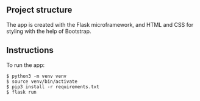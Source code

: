 ## Project structure
The app is created with the Flask microframework, and HTML and CSS for styling with the help of Bootstrap.

## Instructions

To run the app:
```
$ python3 -m venv venv
$ source venv/bin/activate
$ pip3 install -r requirements.txt
$ flask run
```